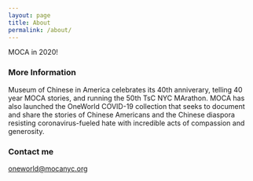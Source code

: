 ```yaml
---
layout: page
title: About
permalink: /about/
---
```


MOCA in 2020!

### More Information

Museum of Chinese in America celebrates its 40th anniverary, telling 40 year MOCA stories, and running the 50th TsC NYC MArathon. MOCA has also launched the OneWorld COVID-19 collection that seeks to document and share the stories of Chinese Americans and the Chinese diaspora resisting coronavirus-fueled hate with incredible acts of compassion and generosity. ⁣⁣

### Contact me

[oneworld@mocanyc.org](mailto:oneworld@mocanyc.org)
